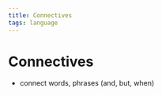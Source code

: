 ```yaml
---
title: Connectives
tags: language
---
```


# Connectives
- connect words, phrases (and, but, when)




































